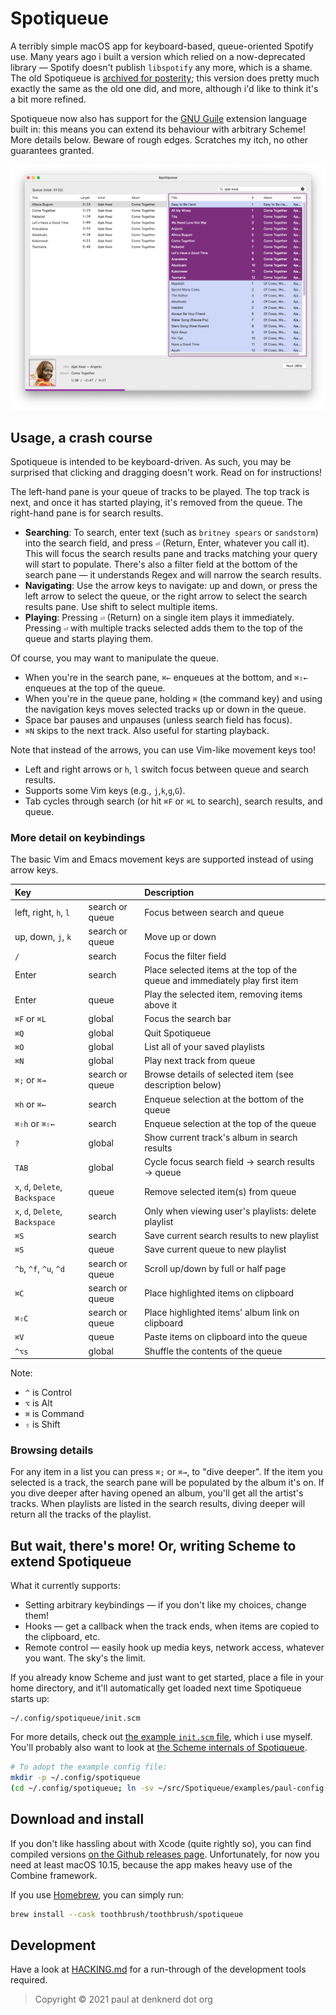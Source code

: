 # Spotiqueue

A terribly simple macOS app for keyboard-based, queue-oriented Spotify use.  Many years ago i built
a version which relied on a now-deprecated library — Spotify doesn't publish `libspotify` any more,
which is a shame.  The old Spotiqueue is [archived for
posterity](https://github.com/toothbrush/spotiqueue-old); this version does pretty much exactly the
same as the old one did, and more, although i'd like to think it's a bit more refined.

Spotiqueue now also has support for the [GNU Guile](https://www.gnu.org/software/guile/) extension
language built in: this means you can extend its behaviour with arbitrary Scheme!  More details
below.  Beware of rough edges. Scratches my itch, no other guarantees granted.

![Obligatory screenshot to give an idea what the app does.](img/screenshot.png)

## Usage, a crash course

Spotiqueue is intended to be keyboard-driven.  As such, you may be surprised that clicking and
dragging doesn't work.  Read on for instructions!

The left-hand pane is your queue of tracks to be played.  The top track is next, and once it has
started playing, it's removed from the queue.  The right-hand pane is for search results.

* **Searching**: To search, enter text (such as `britney spears` or `sandstorm`) into the search
  field, and press `⏎` (Return, Enter, whatever you call it).  This will focus the search results
  pane and tracks matching your query will start to populate.  There's also a filter field at the
  bottom of the search pane — it understands Regex and will narrow the search results.
* **Navigating**: Use the arrow keys to navigate: up and down, or press the left arrow to select the
  queue, or the right arrow to select the search results pane.  Use shift to select multiple items.
* **Playing**: Pressing `⏎` (Return) on a single item plays it immediately.  Pressing `⏎` with
  multiple tracks selected adds them to the top of the queue and starts playing them.

Of course, you may want to manipulate the queue.

* When you're in the search pane, `⌘←` enqueues at the bottom, and `⌘⇧←` enqueues at the top of the
  queue.
* When you're in the queue pane, holding `⌘` (the command key) and using the navigation keys moves
  selected tracks up or down in the queue.
* Space bar pauses and unpauses (unless search field has focus).
* `⌘N` skips to the next track. Also useful for starting playback.

Note that instead of the arrows, you can use Vim-like movement keys too!

* Left and right arrows or `h`, `l` switch focus between queue and search results.
* Supports some Vim keys (e.g., `j`,`k`,`g`,`G`).
* Tab cycles through search (or hit `⌘F` or `⌘L` to search), search results, and queue.

### More detail on keybindings

The basic Vim and Emacs movement keys are supported instead of using arrow keys.

| Key                             |                 | Description                                                                  |
|:--------------------------------|:----------------|:-----------------------------------------------------------------------------|
| left, right, `h`, `l`           | search or queue | Focus between search and queue                                               |
| up, down, `j`, `k`              | search or queue | Move up or down                                                              |
| `/`                             | search          | Focus the filter field                                                       |
| Enter                           | search          | Place selected items at the top of the queue and immediately play first item |
| Enter                           | queue           | Play the selected item, removing items above it                              |
| `⌘F` or `⌘L`                    | global          | Focus the search bar                                                         |
| `⌘Q`                            | global          | Quit Spotiqueue                                                              |
| `⌘O`                            | global          | List all of your saved playlists                                             |
| `⌘N`                            | global          | Play next track from queue                                                   |
| `⌘;` or  `⌘→`                   | search or queue | Browse details of selected item (see description below)                      |
| `⌘h` or  `⌘←`                   | search          | Enqueue selection at the bottom of the queue                                 |
| `⌘⇧h` or  `⌘⇧←`                 | search          | Enqueue selection at the top of the queue                                    |
| `?`                             | global          | Show current track's album in search results                                 |
| `TAB`                           | global          | Cycle focus search field -> search results -> queue                          |
| `x`, `d`, `Delete`, `Backspace` | queue           | Remove selected item(s) from queue                                           |
| `x`, `d`, `Delete`, `Backspace` | search          | Only when viewing user's playlists: delete playlist                          |
| `⌘S`                            | search          | Save current search results to new playlist                                  |
| `⌘S`                            | queue           | Save current queue to new playlist                                           |
| `^b`, `^f`, `^u`, `^d`          | search or queue | Scroll up/down by full or half page                                          |
| `⌘C`                            | search or queue | Place highlighted items on clipboard                                         |
| `⌘⇧C`                           | search or queue | Place highlighted items' album link on clipboard                             |
| `⌘V`                            | queue           | Paste items on clipboard into the queue                                      |
| `^⌥s`                           | global          | Shuffle the contents of the queue                                            |

Note:
* `^` is Control
* `⌥` is Alt
* `⌘` is Command
* `⇧` is Shift

### Browsing details

For any item in a list you can press `⌘;` or `⌘→`, to "dive deeper".  If the item you selected is a
track, the search pane will be populated by the album it's on.  If you dive deeper after having
opened an album, you'll get all the artist's tracks.  When playlists are listed in the search
results, diving deeper will return all the tracks of the playlist.

## But wait, there's more!  Or, writing Scheme to extend Spotiqueue

What it currently supports:

* Setting arbitrary keybindings — if you don't like my choices, change them!
* Hooks — get a callback when the track ends, when items are copied to the clipboard, etc.
* Remote control — easily hook up media keys, network access, whatever you want.  The sky's the
  limit.

If you already know Scheme and just want to get started, place a file in your home directory, and
it'll automatically get loaded next time Spotiqueue starts up:

```
~/.config/spotiqueue/init.scm
```

For more details, check out [the example `init.scm` file](./examples/paul-config.scm), which i use
myself.  You'll probably also want to look at [the Scheme internals of Spotiqueue](./guile/spotiqueue/).

```bash
# To adopt the example config file:
mkdir -p ~/.config/spotiqueue
(cd ~/.config/spotiqueue; ln -sv ~/src/Spotiqueue/examples/paul-config.scm init.scm)
```

## Download and install

If you don't like hassling about with Xcode (quite rightly so), you can find compiled versions
[on the Github releases page](https://github.com/toothbrush/Spotiqueue/releases).  Unfortunately, for now you need at least
macOS 10.15, because the app makes heavy use of the Combine framework.

If you use [Homebrew](https://brew.sh/), you can simply run:

```sh
brew install --cask toothbrush/toothbrush/spotiqueue
```

## Development

Have a look at [HACKING.md](./HACKING.md) for a run-through of the development tools required.

> Copyright © 2021 paul at denknerd dot org
